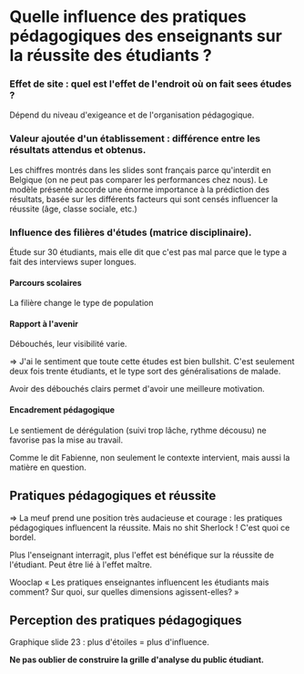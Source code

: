 # Quelle influence des pratiques pédagogiques des enseignants sur la réussite des étudiants ?

### Effet de site : quel est l'effet de l'endroit où on fait sees études ?
Dépend du niveau d'exigeance et de l'organisation pédagogique.

### Valeur ajoutée d'un établissement : différence entre les résultats attendus et obtenus.
Les chiffres montrés dans les slides sont français parce qu'interdit en Belgique (on ne peut pas comparer les performances chez nous).
Le modèle présenté accorde une énorme importance à la prédiction des résultats, basée sur les différents facteurs qui sont censés influencer la réussite (âge, classe sociale, etc.)

### Influence des filières d'études (matrice disciplinaire).
Étude sur 30 étudiants, mais elle dit que c'est pas mal parce que le type a fait des interviews super longues.

#### Parcours scolaires
La filière change le type de population

#### Rapport à l'avenir
Débouchés, leur visibilité varie.

=> J'ai le sentiment que toute cette études est bien bullshit. C'est seulement deux fois trente étudiants, et le type sort des généralisations de malade.

Avoir des débouchés clairs permet d'avoir une meilleure motivation.

#### Encadrement pédagogique
Le sentiement de dérégulation (suivi trop lâche, rythme décousu) ne favorise pas la mise au travail.

Comme le dit Fabienne, non seulement le contexte intervient, mais aussi la matière en question.

## Pratiques pédagogiques et réussite
=> La meuf prend une position très audacieuse et courage : les pratiques pédagogiques influencent la réussite. Mais no shit Sherlock ! C'est quoi ce bordel.

Plus l'enseignant interragit, plus l'effet est bénéfique sur la réussite de l'étudiant. Peut être lié à l'effet maître.

Wooclap « Les pratiques enseignantes influencent les étudiants mais comment? Sur quoi, sur quelles dimensions agissent-elles? »


## Perception des pratiques pédagogiques

Graphique slide 23 : plus d'étoiles = plus d'influence.

**Ne pas oublier de construire la grille d'analyse du public étudiant.**
